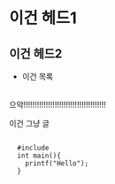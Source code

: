 # 이건 헤드1
## 이건 헤드2
* 이건 목록

<br>
으악!!!!!!!!!!!!!!!!!!!!!!!!!!!!!!!!!!!!!
<br>

이건 그냥 글


<code>
  #include<stdio.h>
  int main(){
    printf("Hello");
  }
</code>
